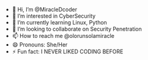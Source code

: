 - 👋 Hi, I’m @MiracleDcoder
- 👀 I’m interested in CyberSecurity
- 🌱 I’m currently learning Linux, Python
- 💞️ I’m looking to collaborate on Security Penetration
- 📫 How to reach me @olorunsolamiracle
- 😄 Pronouns: She/Her
- ⚡ Fun fact: I NEVER LIKED CODING BEFORE

<!---
MiracleDcoder/MiracleDcoder is a ✨ special ✨ repository because its `README.md` (this file) appears on your GitHub profile.
You can click the Preview link to take a look at your changes.
--->
